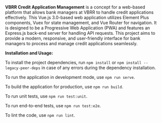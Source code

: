 **VBRR Credit Application Management** is a concept for a web-based platform that allows bank managers at VBRR to handle credit applications effectively. This Vue.js 3.0-based web application utilizes Element Plus components, Vuex for state management, and Vue Router for navigation. It is designed to be a Progressive Web Application (PWA) and features an Express.js back-end server for handling API requests. This project aims to provide a modern, responsive, and user-friendly interface for bank managers to process and manage credit applications seamlessly.

**Installation and Usage:**

To install the project dependencies, run `npm install` or `npm install --legacy-peer-deps` in case of any errors during the dependency installation.

To run the application in development mode, use `npm run serve`.

To build the application for production, use `npm run build`.

To run unit tests, use `npm run test:unit`.

To run end-to-end tests, use `npm run test:e2e`.

To lint the code, use `npm run lint`.
